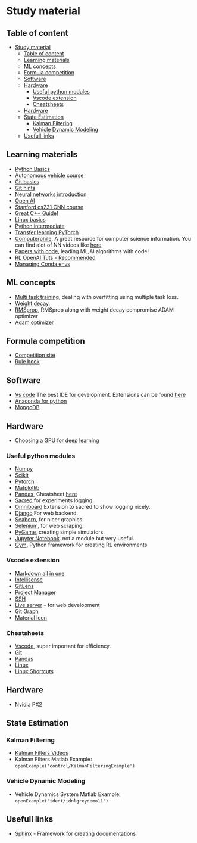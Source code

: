 # Study material

## Table of content

- [Study material](#study-material)
  - [Table of content](#table-of-content)
  - [Learning materials](#learning-materials)
  - [ML concepts](#ml-concepts)
  - [Formula competition](#formula-competition)
  - [Software](#software)
  - [Hardware](#hardware)
    - [Useful python modules](#useful-python-modules)
    - [Vscode extension](#vscode-extension)
    - [Cheatsheets](#cheatsheets)
  - [Hardware](#hardware-1)
  - [State Estimation](#state-estimation)
    - [Kalman Filtering](#kalman-filtering)
    - [Vehicle Dynamic Modeling](#vehicle-dynamic-modeling)
  - [Usefull links](#usefull-links)

## Learning materials

- [Python Basics](https://www.kaggle.com/learn/python)
- [Autonomous vehicle course](https://www.coursera.org/specializations/self-driving-cars) 
- [Git basics](https://git-scm.com/book/en/v1/Getting-Started-Git-Basics)
- [Git hints](https://rogerdudler.github.io/git-guide/)
- [Neural networks introduction](https://www.youtube.com/watch?v=aircAruvnKk&list=PLZHQObOWTQDNU6R1_67000Dx_ZCJB-3pi)
- [Open AI](https://openai.com/)
- [Stanford cs231 CNN course](https://www.youtube.com/watch?v=vT1JzLTH4G4&list=PL3FW7Lu3i5JvHM8ljYj-zLfQRF3EO8sYv&index=1)
- [Great C++ Guide!](https://www.youtube.com/watch?v=18c3MTX0PK0&list=PLlrATfBNZ98dudnM48yfGUldqGD0S4FFb)
- [Linux basics](https://maker.pro/linux/tutorial/basic-linux-commands-for-beginners)
- [Python intermediate](https://book.pythontips.com/en/latest/)
- [Transfer learning PyTorch](https://pytorch.org/tutorials/beginner/transfer_learning_tutorial.html)
- [Computerphile](https://www.youtube.com/channel/UC9-y-6csu5WGm29I7JiwpnA), A great resource for computer science information. You can find alot of NN videos like [here](https://www.youtube.com/watch?v=tlS5Y2vm02c&list=PLzH6n4zXuckquVnQ0KlMDxyT5YE-sA8Ps)
- [Papers with code](https://paperswithcode.com/), leading ML,AI algorithms with code!
- [RL OpenAI Tuts - Recommended](https://spinningup.openai.com/en/latest/)
- [Managing Conda envs](https://www.freecodecamp.org/news/why-you-need-python-environments-and-how-to-manage-them-with-conda-85f155f4353c/)

## ML concepts

- [Multi task training](https://ruder.io/multi-task/), dealing with overfitting using multiple task loss.
- [Weight decay](https://becominghuman.ai/this-thing-called-weight-decay-a7cd4bcfccab).
- [RMSprop](https://towardsdatascience.com/understanding-rmsprop-faster-neural-network-learning-62e116fcf29a), RMSprop along with weight decay compromise ADAM optimizer
- [Adam optimizer](https://towardsdatascience.com/adam-latest-trends-in-deep-learning-optimization-6be9a291375c)

## Formula competition

- [Competition site](https://www.formulastudent.de/fsg/)
- [Rule book](FS-Rules_2020_V1.0.pdf)

## Software

- [Vs code](https://code.visualstudio.com/) The best IDE for development. Extensions can be found [here](##Vscode-extension)
- [Anaconda for python](https://www.anaconda.com/)
- [MongoDB](https://www.mongodb.com/)

## Hardware
- [Choosing a GPU for deep learning](https://timdettmers.com/2019/04/03/which-gpu-for-deep-learning/)

### Useful python modules

- [Numpy](https://numpy.org/)
- [Scikit](https://scikit-learn.org/stable/)
- [Pytorch](https://pytorch.org/)
- [Matplotlib](https://matplotlib.org/)
- [Pandas](https://pandas.pydata.org/), Cheatsheet [here](#cheatsheets)
- [Sacred](https://github.com/IDSIA/sacred) for experiments logging.
- [Omniboard](https://github.com/vivekratnavel/omniboard) Extension to sacred to show logging nicely.
- [Django](https://www.djangoproject.com/) For web backend.
- [Seaborn](https://seaborn.pydata.org/), for nicer graphics.
- [Selenium](https://selenium-python.readthedocs.io), for web scraping.
- [PyGame](http://www.pygame.org/news.html), creating simple simulators.
- [Jupyter Notebook](https://jupyter.org/). not a module but very useful.
- [Gym](http://gym.openai.com/docs/), Python framework for creating RL environments

### Vscode extension

- [Markdown all in one](https://marketplace.visualstudio.com/items?itemName=yzhang.markdown-all-in-one)
- [Intellisense](https://marketplace.visualstudio.com/items?itemName=VisualStudioExptTeam.vscodeintellicode)
- [GitLens](https://marketplace.visualstudio.com/items?itemName=eamodio.gitlens)
- [Project Manager](https://marketplace.visualstudio.com/items?itemName=alefragnani.project-manager)
- [SSH](https://marketplace.visualstudio.com/items?itemName=ms-vscode-remote.remote-ssh)
- [Live server](https://marketplace.visualstudio.com/items?itemName=ritwickdey.LiveServer) - for web development
- [Git Graph](https://marketplace.visualstudio.com/items?itemName=mhutchie.git-graph)
- [Material Icon](https://marketplace.visualstudio.com/items?itemName=PKief.material-icon-theme)

### Cheatsheets

- [Vscode](https://code.visualstudio.com/shortcuts/keyboard-shortcuts-windows.pdf), super important for efficiency.
- [Git](atlassian-git-cheatsheet.pdf)
- [Pandas](https://pandas.pydata.org/Pandas_Cheat_Sheet.pdf)
- [Linux](https://www.linuxtrainingacademy.com/linux-commands-cheat-sheet/)
- [Linux Shortcuts](https://www.howtogeek.com/howto/41418/how-to-be-more-productive-in-ubuntu-using-keyboard-shortcuts/)

## Hardware
- Nvidia PX2

## State Estimation
### Kalman Filtering
- [Kalman Filters Videos](https://youtu.be/ul3u2yLPwU0)
- Kalman Filters Matlab Example: ``` openExample('control/KalmanFilteringExample') ```

### Vehicle Dynamic Modeling
- Vehicle Dynamics System Matlab Example: ```openExample('ident/idnlgreydemo11') ```

## Usefull links
- [Sphinx](http://www.sphinx-doc.org/en/master/index.html) - Framework for creating documentations